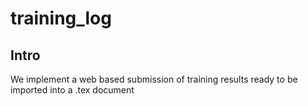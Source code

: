 # training_log
## Intro
We implement a web based submission of training results ready to be imported into a .tex document
